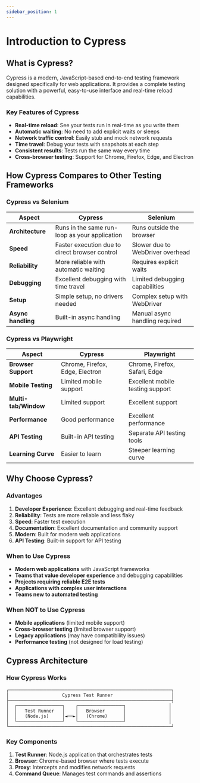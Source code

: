 ```yaml
---
sidebar_position: 1
---
```


# Introduction to Cypress

## What is Cypress?

Cypress is a modern, JavaScript-based end-to-end testing framework designed specifically for web applications. It provides a complete testing solution with a powerful, easy-to-use interface and real-time reload capabilities.

### Key Features of Cypress

- **Real-time reload**: See your tests run in real-time as you write them
- **Automatic waiting**: No need to add explicit waits or sleeps
- **Network traffic control**: Easily stub and mock network requests
- **Time travel**: Debug your tests with snapshots at each step
- **Consistent results**: Tests run the same way every time
- **Cross-browser testing**: Support for Chrome, Firefox, Edge, and Electron

## How Cypress Compares to Other Testing Frameworks

### Cypress vs Selenium

| Aspect | Cypress | Selenium |
|--------|---------|----------|
| **Architecture** | Runs in the same run-loop as your application | Runs outside the browser |
| **Speed** | Faster execution due to direct browser control | Slower due to WebDriver overhead |
| **Reliability** | More reliable with automatic waiting | Requires explicit waits |
| **Debugging** | Excellent debugging with time travel | Limited debugging capabilities |
| **Setup** | Simple setup, no drivers needed | Complex setup with WebDriver |
| **Async handling** | Built-in async handling | Manual async handling required |

### Cypress vs Playwright

| Aspect | Cypress | Playwright |
|--------|---------|------------|
| **Browser Support** | Chrome, Firefox, Edge, Electron | Chrome, Firefox, Safari, Edge |
| **Mobile Testing** | Limited mobile support | Excellent mobile testing support |
| **Multi-tab/Window** | Limited support | Excellent support |
| **Performance** | Good performance | Excellent performance |
| **API Testing** | Built-in API testing | Separate API testing tools |
| **Learning Curve** | Easier to learn | Steeper learning curve |

## Why Choose Cypress?

### Advantages

1. **Developer Experience**: Excellent debugging and real-time feedback
2. **Reliability**: Tests are more reliable and less flaky
3. **Speed**: Faster test execution
4. **Documentation**: Excellent documentation and community support
5. **Modern**: Built for modern web applications
6. **API Testing**: Built-in support for API testing

### When to Use Cypress

- **Modern web applications** with JavaScript frameworks
- **Teams that value developer experience** and debugging capabilities
- **Projects requiring reliable E2E tests**
- **Applications with complex user interactions**
- **Teams new to automated testing**

### When NOT to Use Cypress

- **Mobile applications** (limited mobile support)
- **Cross-browser testing** (limited browser support)
- **Legacy applications** (may have compatibility issues)
- **Performance testing** (not designed for load testing)

## Cypress Architecture

### How Cypress Works

```
┌─────────────────────────────────────────────────────────────┐
│                    Cypress Test Runner                      │
├─────────────────────────────────────────────────────────────┤
│  ┌─────────────────┐    ┌─────────────────┐                │
│  │   Test Runner   │    │   Browser       │                │
│  │   (Node.js)     │◄──►│   (Chrome)      │                │
│  └─────────────────┘    └─────────────────┘                │
└─────────────────────────────────────────────────────────────┘
```

### Key Components

1. **Test Runner**: Node.js application that orchestrates tests
2. **Browser**: Chrome-based browser where tests execute
3. **Proxy**: Intercepts and modifies network requests
4. **Command Queue**: Manages test commands and assertions 